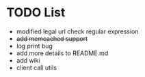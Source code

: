# TODO List

- modified legal url check regular expression
- ~~add memcached support~~
- log print bug
- add more details to README.md
- add wiki
- client call utils 